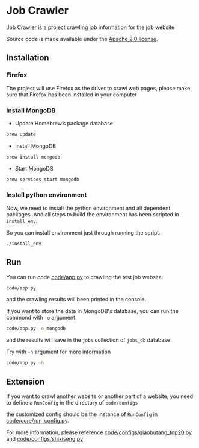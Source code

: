 # Job Crawler


Job Crawler is a project crawling job information for the job website


Source code is made available under the [Apache 2.0 license](https://github.com/SeleniumHQ/selenium/blob/master/LICENSE).


## Installation

### Firefox

The project will use Firefox as the driver to crawl web pages, please make sure that Firefox has been installed in your computer

### Install MongoDB

* Update Homebrew’s package database
```sh
brew update
```

* Install MongoDB
```sh
brew install mongodb
```

* Start MongoDB
```sh
brew services start mongodb
```


### Install python environment

Now, we need to install the python environment and all dependent packages. And all steps to build the environment has been scripted in `install_env`. 

So you can install environment just through running the script.
```sh
./install_env
```


## Run

You can run code [code/app.py](https://github.com/david-liu/job_crawler/blob/dev/code/app.py) to crawling the test job website.

```sh
code/app.py
```
and the crawling results will been printed in the console.

If you want to store the data in MongoDB's database, you can run the commond with `-o` argument

```sh
code/app.py -o mongodb
```

and the results will save in the `jobs` collection of `jobs_db` database

Try with `-h` argument for more information

```sh
code/app.py -h
```

## Extension

If you want to crawl another website or another part of a website, you need to define a `RunConfig` in the directory of `code/configs`

the customized config should be the instance of `RunConfig` in [code/core/run_config.py](https://github.com/david-liu/job_crawler/blob/dev/code/core/run_config.py).

For more information, please reference [code/configs/qiaobutang_top20.py](https://github.com/david-liu/job_crawler/blob/master/code/configs/qiaobutang_top20.py) and [code/configs/shixiseng.py](https://github.com/david-liu/job_crawler/blob/dev/code/configs/shixiseng.py)

